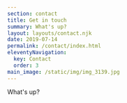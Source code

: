 ```yaml
---
section: contact
title: Get in touch
summary: What's up?
layout: layouts/contact.njk
date: 2019-07-14
permalink: /contact/index.html
eleventyNavigation:
  key: Contact
  order: 3
main_image: /static/img/img_3139.jpg
---
```

What's up?
